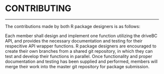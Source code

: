 # CONTRIBUTING
---

The contributions made by both R package designers is as follows:

Each member shall design and implement one function utilizing the driveBC API, and provides the necessary documentation and testing for their respecitive API wrapper functions. R package designers are encouraged to create their own branches from a shared git repository, in which they can test and develop their functions in parallel. Once functionality and proper documentation and testing has been supplied and performed, members will merge their work into the master git repository for package submission.
